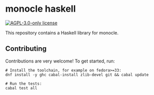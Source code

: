 # monocle haskell

[![AGPL-3.0-only license](https://img.shields.io/badge/license-AGPL--3.0--only-blue.svg)](LICENSE)

This repository contains a Haskell library for monocle.

## Contributing

Contributions are very welcome!
To get started, run:

```ShellSession
# Install the toolchain, for example on fedora>=33:
dnf install -y ghc cabal-install zlib-devel git && cabal update

# Run the tests:
cabal test all
```
